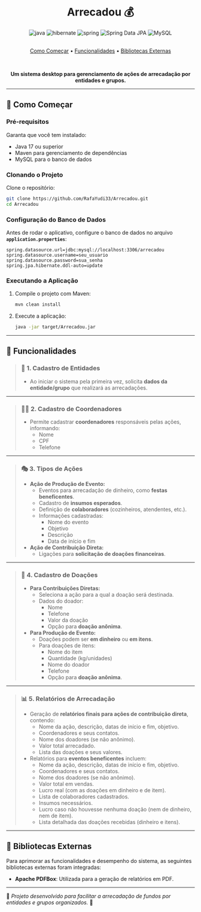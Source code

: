 <h1 align="center" style="font-weight: bold;">Arrecadou 💰</h1>

<div align="center">
  <img src="https://img.shields.io/badge/java-%23ED8B00.svg?style=for-the-badge&logo=openjdk&logoColor=white" alt="java">
  <img src="https://img.shields.io/badge/Hibernate-59666C?style=for-the-badge&logo=Hibernate&logoColor=white" alt="hibernate">
  <img src="https://img.shields.io/badge/spring-%236DB33F.svg?style=for-the-badge&logo=spring&logoColor=white" alt="spring">
  <img src="https://img.shields.io/badge/Spring%20Data%20JPA-6DB33F?style=for-the-badge&logo=spring&logoColor=white" alt="Spring Data JPA">
  <img src="https://img.shields.io/badge/MySQL-005C84?style=for-the-badge&logo=mysql&logoColor=white" alt="MySQL">
</div>

<br> 
<p align="center">
 <a href="#started">Como Começar</a> • 
 <a href="#features">Funcionalidades</a> •
 <a href="#libraries">Bibliotecas Externas</a>
</p>

<br>

<p align="center">
  <b>Um sistema desktop para gerenciamento de ações de arrecadação por entidades e grupos.</b>
</p>

---

<h2 id="started">🚀 Como Começar</h2>

### Pré-requisitos

Garanta que você tem instalado:

- Java 17 ou superior
- Maven para gerenciamento de dependências
- MySQL para o banco de dados

### Clonando o Projeto

Clone o repositório:

```bash
git clone https://github.com/RafaYudi33/Arrecadou.git
cd Arrecadou
```

### Configuração do Banco de Dados

Antes de rodar o aplicativo, configure o banco de dados no arquivo **`application.properties`**:

```properties
spring.datasource.url=jdbc:mysql://localhost:3306/arrecadou
spring.datasource.username=seu_usuario
spring.datasource.password=sua_senha
spring.jpa.hibernate.ddl-auto=update
```

### Executando a Aplicação

1. Compile o projeto com Maven:
   ```bash
   mvn clean install
   ```

2. Execute a aplicação:
   ```bash
   java -jar target/Arrecadou.jar
   ```

---

<h2 id="features">📍 Funcionalidades</h2>

> ### 🔹 **1. Cadastro de Entidades**
> - Ao iniciar o sistema pela primeira vez, solicita **dados da entidade/grupo** que realizará as arrecadações.

---

> ### 🧑‍💼 **2. Cadastro de Coordenadores**
> - Permite cadastrar **coordenadores** responsáveis pelas ações, informando:
>   - Nome
>   - CPF
>   - Telefone

---

> ### 🎭 **3. Tipos de Ações**
> - **Ação de Produção de Evento:**
>   - Eventos para arrecadação de dinheiro, como **festas beneficentes**.
>   - Cadastro de **insumos esperados**.
>   - Definição de **colaboradores** (cozinheiros, atendentes, etc.).
>   - Informações cadastradas:
>     - Nome do evento
>     - Objetivo
>     - Descrição
>     - Data de início e fim
> - **Ação de Contribuição Direta:**
>   - Ligações para **solicitação de doações financeiras**.

---

> ### 💸 **4. Cadastro de Doações**
> - **Para Contribuições Diretas:**
>   - Seleciona a ação para a qual a doação será destinada.
>   - Dados do doador:
>     - Nome
>     - Telefone
>     - Valor da doação
>     - Opção para **doação anônima**.
> - **Para Produção de Evento:**
>   - Doações podem ser **em dinheiro** ou **em itens**.
>   - Para doações de itens:
>     - Nome do item
>     - Quantidade (kg/unidades)
>     - Nome do doador
>     - Telefone
>     - Opção para **doação anônima**.

---

> ### 📊 **5. Relatórios de Arrecadação**
> - Geração de **relatórios finais para ações de contribuição direta**, contendo:
>   - Nome da ação, descrição, datas de início e fim, objetivo.
>   - Coordenadores e seus contatos.
>   - Nome dos doadores (se não anônimo).
>   - Valor total arrecadado.
>   - Lista das doações e seus valores.
> - Relatórios para **eventos beneficentes** incluem:
>   - Nome da ação, descrição, datas de início e fim, objetivo.
>   - Coordenadores e seus contatos.
>   - Nome dos doadores (se não anônimo).
>   - Valor total em vendas.
>   - Lucro real (com as doações em dinheiro e de item).
>   - Lista de colaboradores cadastrados.
>   - Insumos necessários.
>   - Lucro caso não houvesse nenhuma doação (nem de dinheiro, nem de item).
>   - Lista detalhada das doações recebidas (dinheiro e itens).

---

<h2 id="libraries">🔌 Bibliotecas Externas</h2>

Para aprimorar as funcionalidades e desempenho do sistema, as seguintes bibliotecas externas foram integradas:

- **Apache PDFBox**: Utilizada para a geração de relatórios em PDF.
---

📌 *Projeto desenvolvido para facilitar a arrecadação de fundos por entidades e grupos organizados.* 🚀
